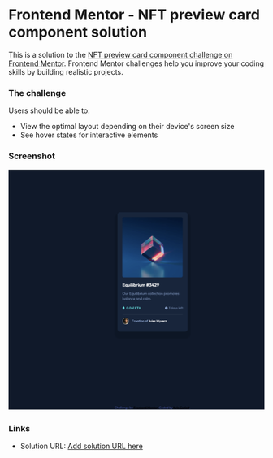 # Frontend Mentor - NFT preview card component solution

This is a solution to the [NFT preview card component challenge on Frontend Mentor](https://www.frontendmentor.io/challenges/nft-preview-card-component-SbdUL_w0U). Frontend Mentor challenges help you improve your coding skills by building realistic projects. 

### The challenge

Users should be able to:

- View the optimal layout depending on their device's screen size
- See hover states for interactive elements

### Screenshot

![Completed Challenge](/images/ScreenShot.png)

### Links

- Solution URL: [Add solution URL here](https://github.com/KyleCorlett/nft_FrontEndMentor)